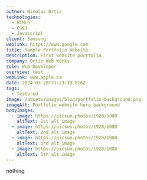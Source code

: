 ```yaml
---
author: Nicolas Ortiz
technologies:
  - HTML5
  - CSS3
  - Javascript
client: Samsung
weblink: https://www.google.com
title: Sample Portfolio Website
description: First website portfolio
company: Ortiz Web Works
role: Web Developer
overview: test
webLink: www.apple.ca
date: 2024-03-28T21:23:19.816Z
tags:
  - featured
image: /assets/images/blog/portfolio-background.png
imageAlt: Portfolio website hero background
bodyImages:
  - image: https://picsum.photos/1920/1080
    altText: 1st alt image
  - image: https://picsum.photos/1920/1080
    altText: 2nd alt image
  - image: https://picsum.photos/1920/1080
    altText: 3rd alt image
  - image: https://picsum.photos/1920/1080
    altText: 1th alt image
---
```

nothing
